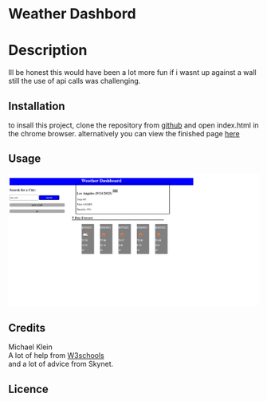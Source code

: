 # Weather Dashbord

# Description
Ill be honest this would have been a lot more fun if i wasnt up against a wall still the use of api calls was challenging.

## Installation
to insall this project, clone the repository from [github](https://github.com/b0n3yard/Fantastic_Weather_Dashboard) and open index.html in the chrome browser. alternatively you can view the finished page [here](https://b0n3yard.github.io/Fantastic_Weather_Dashboard/)


## Usage

![Alt text]( ./assets/Weather-Dashboard.png "example")


## Credits
Michael Klein </br>
A lot of help from [W3schools](https://www.w3schools.com/js/default.asp)</br>
and a lot of advice from Skynet.

## Licence